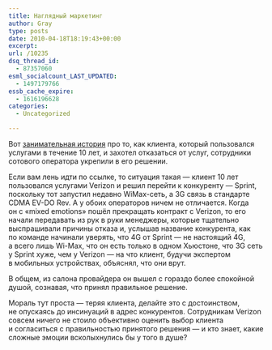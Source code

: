 ```yaml
---
title: Наглядный маркетинг
author: Gray
type: posts
date: 2010-04-18T18:19:43+00:00
excerpt:
url: /10235
dsq_thread_id:
  - 87357060
esml_socialcount_LAST_UPDATED:
  - 1497179766
essb_cache_expire:
  - 1616196628
categories:
  - Uncategorized

---
```








Вот <a href="http://jkontherun.com/2010/04/16/verizon-heres-the-truth-about-sprint-4g/" target="_blank">занимательная история</a> про то, как клиента, который пользовался услугами в&nbsp;течение 10 лет, и&nbsp;захотел отказаться от&nbsp;услуг, сотрудники сотового оператора укрепили в&nbsp;его решении.

Если вам лень идти по&nbsp;ссылке, то&nbsp;ситуация такая&nbsp;&mdash; клиент 10 лет пользовался услугами Verizon и&nbsp;решил перейти к&nbsp;конкуренту&nbsp;&mdash; Sprint, поскольку тот запустил недавно <nobr>WiMax-сеть</nobr>, а&nbsp;3G связь в&nbsp;стандарте CDMA <nobr>EV-DO</nobr> Rev. A&nbsp;у&nbsp;обоих операторов ничем не&nbsp;отличается. Когда он&nbsp;с&nbsp;&laquo;mixed emotions&raquo; пошёл прекращать контракт с&nbsp;Verizon, то&nbsp;его начали передавать из&nbsp;рук в&nbsp;руки менеджеры, которые тщательно выспрашивали причины отказа и, услышав название конкурента, как по&nbsp;команде начинали уверять, что 4G от&nbsp;Sprint&nbsp;&mdash; не&nbsp;настоящий 4G, а&nbsp;всего лишь <nobr>Wi-Max</nobr>, что он&nbsp;есть только в&nbsp;одном Хьюстоне, что 3G сеть у&nbsp;Sprint хуже, чем у&nbsp;Verizon&nbsp;&mdash; на&nbsp;что клиент, будучи экспертом в&nbsp;мобильных устройствах, объяснял, что они врут.

В&nbsp;общем, из&nbsp;салона провайдера он&nbsp;вышел с&nbsp;гораздо более спокойной душой, сознавая, что принял правильное решение.

Мораль тут проста&nbsp;&mdash; теряя клиента, делайте это с&nbsp;достоинством, не&nbsp;опускаясь до&nbsp;инсинуаций в&nbsp;адрес конкурентов. Сотрудникам Verizon совсем ничего не&nbsp;стоило объективно оценить выбор клиента и&nbsp;согласиться с&nbsp;правильностью принятого решения&nbsp;&mdash; и&nbsp;кто знает, какие сложные эмоции всколыхнулись&nbsp;бы у&nbsp;того в&nbsp;душе?
